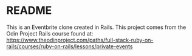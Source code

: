 # README

This is an Eventbrite clone created in Rails. This project comes from the Odin Project Rails course
found at: https://www.theodinproject.com/paths/full-stack-ruby-on-rails/courses/ruby-on-rails/lessons/private-events